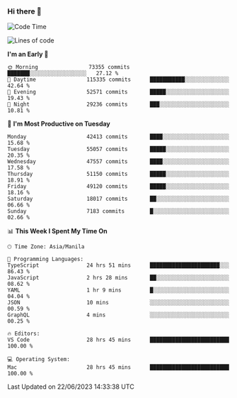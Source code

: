 ### Hi there 👋

<!--START_SECTION:waka-->
![Code Time](http://img.shields.io/badge/Code%20Time-4%2C107%20hrs%2050%20mins-blue)

![Lines of code](https://img.shields.io/badge/From%20Hello%20World%20I%27ve%20Written-105.6%20million%20lines%20of%20code-blue)

**I'm an Early 🐤** 

```text
🌞 Morning                73355 commits       ███████░░░░░░░░░░░░░░░░░░   27.12 % 
🌆 Daytime                115335 commits      ███████████░░░░░░░░░░░░░░   42.64 % 
🌃 Evening                52571 commits       █████░░░░░░░░░░░░░░░░░░░░   19.43 % 
🌙 Night                  29236 commits       ███░░░░░░░░░░░░░░░░░░░░░░   10.81 % 
```
📅 **I'm Most Productive on Tuesday** 

```text
Monday                   42413 commits       ████░░░░░░░░░░░░░░░░░░░░░   15.68 % 
Tuesday                  55057 commits       █████░░░░░░░░░░░░░░░░░░░░   20.35 % 
Wednesday                47557 commits       ████░░░░░░░░░░░░░░░░░░░░░   17.58 % 
Thursday                 51150 commits       █████░░░░░░░░░░░░░░░░░░░░   18.91 % 
Friday                   49120 commits       █████░░░░░░░░░░░░░░░░░░░░   18.16 % 
Saturday                 18017 commits       ██░░░░░░░░░░░░░░░░░░░░░░░   06.66 % 
Sunday                   7183 commits        █░░░░░░░░░░░░░░░░░░░░░░░░   02.66 % 
```


📊 **This Week I Spent My Time On** 

```text
🕑︎ Time Zone: Asia/Manila

💬 Programming Languages: 
TypeScript               24 hrs 51 mins      ██████████████████████░░░   86.43 % 
JavaScript               2 hrs 28 mins       ██░░░░░░░░░░░░░░░░░░░░░░░   08.62 % 
YAML                     1 hr 9 mins         █░░░░░░░░░░░░░░░░░░░░░░░░   04.04 % 
JSON                     10 mins             ░░░░░░░░░░░░░░░░░░░░░░░░░   00.59 % 
GraphQL                  4 mins              ░░░░░░░░░░░░░░░░░░░░░░░░░   00.25 % 

🔥 Editors: 
VS Code                  28 hrs 45 mins      █████████████████████████   100.00 % 

💻 Operating System: 
Mac                      28 hrs 45 mins      █████████████████████████   100.00 % 
```


 Last Updated on 22/06/2023 14:33:38 UTC
<!--END_SECTION:waka-->


<!--
**rad182/rad182** is a ✨ _special_ ✨ repository because its `README.md` (this file) appears on your GitHub profile.

Here are some ideas to get you started:

- 🔭 I’m currently working on ...
- 🌱 I’m currently learning ...
- 👯 I’m looking to collaborate on ...
- 🤔 I’m looking for help with ...
- 💬 Ask me about ...
- 📫 How to reach me: ...
- 😄 Pronouns: ...
- ⚡ Fun fact: ...
-->
